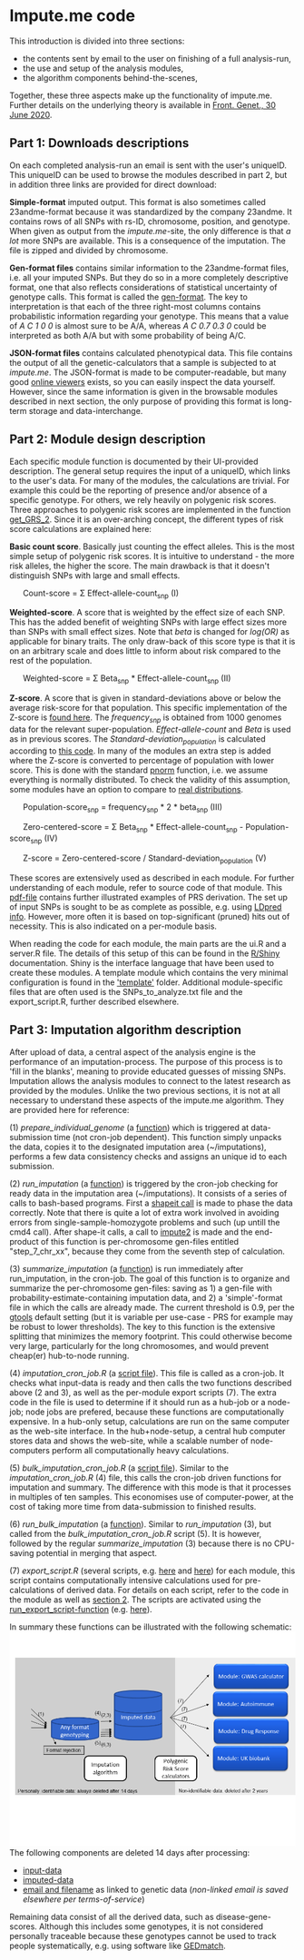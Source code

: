 # Impute.me code

This introduction is divided into three sections: 

* the contents sent by email to the user on finishing of a full analysis-run, 
* the use and setup of the analysis modules, 
* the algorithm components behind-the-scenes,

Together, these three aspects make up the functionality of impute.me. Further details on the underlying theory is available in [Front. Genet., 30 June 2020](https://doi.org/10.3389/fgene.2020.00578).



## Part 1: Downloads descriptions

On each completed analysis-run an email is sent with the user's uniqueID. This uniqueID can be used to browse the modules described in part 2, but in addition three links are provided for direct download:

**Simple-format** imputed output. This format is also sometimes called 23andme-format because it was standardized by the company 23andme. It contains rows of all SNPs with rs-ID, chromosome, position, and genotype. When given as output from the _impute.me_-site, the only difference is that _a lot_ more SNPs are available. This is a consequence of the imputation. The file is zipped and divided by chromosome.

**Gen-format files** contains similar information to the 23andme-format files, i.e. all your imputed SNPs. But they do so in a more completely descriptive format, one that also reflects considerations of statistical uncertainty of genotype calls. This format is called the [gen-format](https://jmarchini.org/file-formats/). The key to interpretation is that each of the three right-most columns contains probabilistic information regarding your genotype. This means that a value of _A C 1 0 0_ is almost sure to be A/A, whereas _A C 0.7 0.3 0_ could be interpreted as both A/A but with some probability of being A/C.

**JSON-format files** contains calculated phenotypical data. This file contains the output of all the genetic-calculators that a sample is subjected to at _impute.me_. The JSON-format is made to be computer-readable, but many good [online viewers](http://jsonviewer.stack.hu/) exists, so you can easily inspect the data yourself. However, since the same information is given in the browsable modules described in next section, the only purpose of providing this format is long-term storage and data-interchange.



## Part 2: Module design description



Each specific module function is documented by their UI-provided description. The general setup requires the input of a uniqueID, which links to the user's data. For many of the modules, the calculations are trivial. For example this could be the reporting of presence and/or absence of a specific genotype. For others, we rely heavily on polygenic risk scores. Three approaches to polygenic risk scores are implemented in the function [get_GRS_2](https://github.com/lassefolkersen/impute-me/blob/5901cb626d0e50a01106d74c48540a41100974a6/functions.R#L1287). Since it is an over-arching concept, the different types of risk score calculations are explained here:


**Basic count score**. Basically just counting the effect alleles. This is the most simple setup of polygenic risk scores. It is intuitive to understand - the more risk alleles, the higher the score. The main drawback is that it doesn't distinguish SNPs with large and small effects.

&nbsp;&nbsp;&nbsp;&nbsp;&nbsp;&nbsp;Count-score =  Σ Effect-allele-count<sub>snp</sub> (I)


**Weighted-score**. A score that is weighted by the effect size of each SNP. This has the added benefit of weighting SNPs with large effect sizes more than SNPs with small effect sizes. Note that _beta_ is changed for _log(OR)_ as applicable for binary traits. The only draw-back of this score type is that it is on an arbitrary scale and does little to inform about risk compared to the rest of the population.

&nbsp;&nbsp;&nbsp;&nbsp;&nbsp;&nbsp;Weighted-score =  Σ Beta<sub>snp</sub> * Effect-allele-count<sub>snp</sub> (II)


**Z-score**. A score that is given in standard-deviations above or below the average risk-score for that population. This specific implementation of the Z-score is [found here](https://github.com/lassefolkersen/impute-me/blob/5901cb626d0e50a01106d74c48540a41100974a6/functions.R#L1387-L1404). The _frequency<sub>snp</sub>_ is obtained from 1000 genomes data for the relevant super-population. _Effect-allele-count_ and _Beta_ is used as in previous scores. The _Standard-deviation<sub>population</sub>_ is calculated according to [this code](https://github.com/lassefolkersen/impute-me/blob/5901cb626d0e50a01106d74c48540a41100974a6/functions.R#L1396-L1404). In many of the modules an extra step is added where the Z-score is converted to percentage of population with lower score. This is done with the standard [pnorm](https://stat.ethz.ch/R-manual/R-devel/library/stats/html/Normal.html) function, i.e. we assume everything is normally distributed. To check the validity of this assumption, some modules have an option to compare to [real distributions](https://www.impute.me/AllDiseases/).

&nbsp;&nbsp;&nbsp;&nbsp;&nbsp;&nbsp;Population-score<sub>snp</sub> = frequency<sub>snp</sub> * 2 * beta<sub>snp</sub> (III)

&nbsp;&nbsp;&nbsp;&nbsp;&nbsp;&nbsp;Zero-centered-score =  Σ Beta<sub>snp</sub> * Effect-allele-count<sub>snp</sub> - Population-score<sub>snp</sub> (IV)

&nbsp;&nbsp;&nbsp;&nbsp;&nbsp;&nbsp;Z-score = Zero-centered-score / Standard-deviation<sub>population</sub> (V)



These scores are extensively used as described in each module. For further understanding of each module, refer to source code of that module. This [pdf-file](2018-09-20_prs_explanatory_slides.pdf) contains further illustrated examples of PRS derivation. The set up of input SNPs is sought to be as complete as possible, e.g. using [LDpred info](https://github.com/lassefolkersen/impute-me/tree/master/prs). However, more often it is based on top-significant (pruned) hits out of necessity. This is also indicated on a per-module basis.

When reading the code for each module, the main parts are the ui.R and a server.R file. The details of this setup of this can be found in the <a href='http://shiny.rstudio.com/'>R/Shiny</a> documentation. Shiny is the interface language that have been used to create these modules. A template module which contains the very minimal configuration is found in the ['template'](https://github.com/lassefolkersen/impute-me/tree/master/template) folder. Additional module-specific files that are often used is the SNPs_to_analyze.txt file and the export_script.R, further described elsewhere.


## Part 3: Imputation algorithm description



After upload of data, a central aspect of the analysis engine is the performance of an imputation-process. The purpose of this process is to 'fill in the blanks', meaning to provide educated guesses of missing SNPs. Imputation allows the analysis modules to connect to the latest research as provided by the modules. Unlike the two previous sections, it is not at all necessary to understand these aspects of the impute.me algorithm. They are provided here for reference:

(1) *prepare_individual_genome* (a [function](https://github.com/lassefolkersen/impute-me/blob/05b6df2fc4f2474056939e63a3cc3945c281af15/functions.R#L31)) which is triggered at data-submission time (not cron-job dependent). This function simply unpacks the data, copies it to the designated imputation area (~/imputations), performs a few data consistency checks and assigns an unique id to each submission.

(2) *run_imputation* (a [function](https://github.com/lassefolkersen/impute-me/blob/af1bca3c0ab5d6f93ff1410bdf80881576a2075b/functions.R#L322)) is triggered by the cron-job checking for ready data in the imputation area (~/imputations). It consists of a series of calls to bash-based programs. First a [shapeit call](https://mathgen.stats.ox.ac.uk/genetics_software/shapeit/shapeit.html) is made to phase the data correctly. Note that there is quite a lot of extra work involved in avoiding errors from single-sample-homozygote problems and such (up untill the cmd4 call). After shape-it calls, a call to [impute2](http://mathgen.stats.ox.ac.uk/impute/impute_v2.html) is made and the end-product of this function is per-chromosome gen-files entitled "step_7_chr_xx", because they come from the seventh step of calculation. 

(3) *summarize_imputation* (a [function](https://github.com/lassefolkersen/impute-me/blob/af1bca3c0ab5d6f93ff1410bdf80881576a2075b/functions.R#L494)) is run immediately after run_imputation, in the cron-job. The goal of this function is to organize and summarize the per-chromosome gen-files: saving as 1) a gen-file with probability-estimate-containing imputation data, and 2) a 'simple'-format file in which the calls are already made. The current threshold is 0.9, per the <a href='http://www.well.ox.ac.uk/~cfreeman/software/gwas/gtool.html'>gtools</a> default setting (but it is variable per use-case - PRS for example may be robust to lower thresholds). The key to this function is the extensive splitting that minimizes the memory footprint. This could otherwise become very large, particularly for the long chromosomes, and would prevent cheap(er) hub-to-node running. 

(4) *imputation_cron_job.R* (a [script file](https://github.com/lassefolkersen/impute-me/blob/master/imputeme/imputation_cron_job.R)). This file is called as a cron-job. It checks what input-data is ready and then calls the two functions described above (2 and 3), as well as the per-module export scripts (7). The extra code in the file is used to determine if it should run as a hub-job or a node-job; node jobs are prefered, because these functions are computationally expensive. In a hub-only setup, calculations are run on the same computer as the web-site interface. In the hub+node-setup, a central hub computer stores data and shows the web-site, while a scalable number of node-computers perform all computationally heavy calculations.

(5) *bulk_imputation_cron_job.R* (a [script file](https://github.com/lassefolkersen/impute-me/blob/master/imputeme/bulk_imputation_cron_job.R)). Similar to the *imputation_cron_job.R* (4) file, this calls the  cron-job driven functions for imputation and summary. The difference with this mode is that it processes in multiples of ten samples. This economises use of computer-power, at the cost of taking more time from data-submission to finished results. 

(6) *run_bulk_imputation* (a [function](https://github.com/lassefolkersen/impute-me/blob/47d54247833f79cd94f2560a507bbf7c909c5f2e/functions.R#L1812)). Similar to *run_imputation* (3), but called from the *bulk_imputation_cron_job.R* script (5). It is however, followed by the regular *summarize_imputation* (3) because there is no CPU-saving potential in merging that aspect.

(7) *export_script.R* (several scripts, e.g. [here](https://github.com/lassefolkersen/impute-me/blob/master/AllDiseases/export_script.R) and [here](https://github.com/lassefolkersen/impute-me/blob/master/BRCA/export_script.R)) for each module, this script contains computationally intensive calculations used for pre-calculations of derived data. For details on each script, refer to the code in the module as well as [section 2](#part-2-module-design-description). The scripts are activated using the [run_export_script-function](https://github.com/lassefolkersen/impute-me/blob/af1bca3c0ab5d6f93ff1410bdf80881576a2075b/functions.R#L1602) (e.g. [here](https://github.com/lassefolkersen/impute-me/blob/af1bca3c0ab5d6f93ff1410bdf80881576a2075b/imputeme/imputation_cron_job.R#L159)).


In summary these functions can be illustrated with the following schematic:
![Schematics](imputeme/2018-09-20_screenshot_1.png)
The following components are deleted 14 days after processing:
 * [input-data](https://github.com/lassefolkersen/impute-me/blob/af1bca3c0ab5d6f93ff1410bdf80881576a2075b/imputeme/deletion_cron_job.R#L70)
 * [imputed-data](https://github.com/lassefolkersen/impute-me/blob/af1bca3c0ab5d6f93ff1410bdf80881576a2075b/imputeme/deletion_cron_job.R#L68-L69)
 * [email and filename](https://github.com/lassefolkersen/impute-me/blob/af1bca3c0ab5d6f93ff1410bdf80881576a2075b/imputeme/deletion_cron_job.R#L36-L37) as linked to genetic data (*non-linked email is saved elsewhere per terms-of-service*)
 
Remaining data consist of all the derived data, such as disease-gene-scores. Although this includes some genotypes, it is not considered personally traceable because these genotypes cannot be used to track people systematically, e.g. using software like [GEDmatch](https://www.gedmatch.com).

